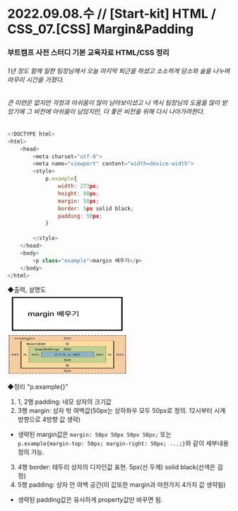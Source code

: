 
2022.09.08.수 // [Start-kit] HTML / CSS_07.[CSS] Margin&Padding
========

### 부트캠프 사전 스터디 기본 교육자료 HTML/CSS 정리     
######  1년 정도 함께 일한 팀장님께서 오늘 마지막 퇴근을 하셨고 소소하게 담소와 술을 나누며 마무리 시간을 가졌다.    
###### 큰 미련은 없지만 걱정과 아쉬움이 많이 남아보이셨고 나 역시 팀장님의 도움을 많이 받았기에 그 비전에 아쉬움이 남았지만, 더 좋은 비전을 위해 다시 나아가려한다.   

```js
<!DOCTYPE html>
<html>
    <head>
        <meta charset="utf-8">
        <meta name="viewport" content="width=device-width">
        <style>
            p.example{
                width: 273px;
                height: 90px;
                margin: 50px;
                border: 5px solid black;
                padding: 50px;
            }

        </style>
    </head>
    <body>
        <p class="example">margin 배우기</p>
    </body>
</html>
```
◆출력, 설명도   
<img src="/_posts/TIL_0007_1.png" width="273px" height="90px"></img><br/>
<img src="/_posts/TIL_0007_2.png" width="273px" height="90px"></img>   

◆정리 "p.example{}"   
1. 1, 2행 padding: 네모 상자의 크기값   
2. 3행 margin: 상자 밖 여백값(50px는 상하좌우 모두 50px로 정의. 12시부터 시계방향으로 4방향 값 생략)   
* 생략된 margin값은 ```margin: 50px 50px 50px 50px;``` 또는    
```p.example{margin-top: 50px; margin-right: 50px; ...;}```와 같이 세부내용 정의 가능.   
3. 4행 border: 테두리 상자의 디자인값 표현. 5px(선 두께) solid black(선색은 검정)   
4. 5행 padding: 상자 안 여백 공간(이 값또한 margin과 마찬가지 4가지 값 생략됨)    
* 생략된 padding값은 유사하게 property값만 바꾸면 됨.

